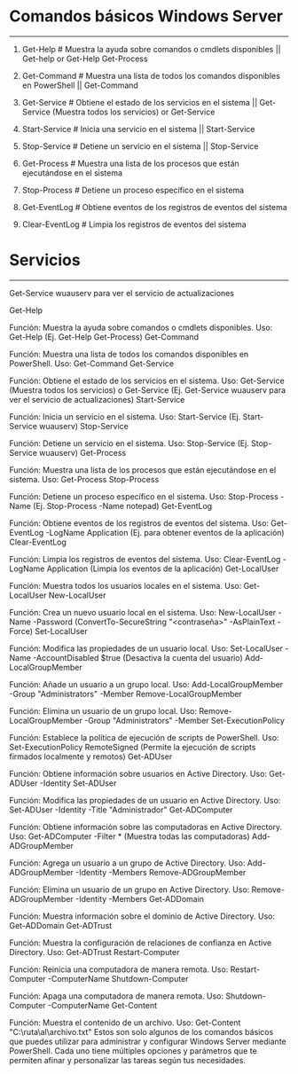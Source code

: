 # Comandos básicos Windows Server
---

1. Get-Help             # Muestra la ayuda sobre comandos o cmdlets disponibles             || Get-help <cmdlet> or Get-Help Get-Process
2. Get-Command          # Muestra una lista de todos los comandos disponibles en PowerShell || Get-Command


3. Get-Service          # Obtiene el estado de los servicios en el sistema                  || Get-Service (Muestra todos los servicios) or Get-Service <nombre del servicio>
4. Start-Service        # Inicia una servicio en el sistema                                 || Start-Service <nombre del servicio> 
5. Stop-Service         # Detiene un servicio en el sistema                                 || Stop-Service <nombre del servicio>

6. Get-Process          # Muestra una lista de los procesos que están ejecutándose en el sistema
7. Stop-Process         # Detiene un proceso específico en el sistema

8. Get-EventLog         # Obtiene eventos de los registros de eventos del sistema
9. Clear-EventLog       # Limpia los registros de eventos del sistema









# Servicios
---
Get-Service wuauserv para ver el servicio de actualizaciones











































Get-Help

Función: Muestra la ayuda sobre comandos o cmdlets disponibles.
Uso: Get-Help <cmdlet> (Ej. Get-Help Get-Process)
Get-Command

Función: Muestra una lista de todos los comandos disponibles en PowerShell.
Uso: Get-Command
Get-Service

Función: Obtiene el estado de los servicios en el sistema.
Uso: Get-Service (Muestra todos los servicios) o Get-Service <nombre del servicio> (Ej. Get-Service wuauserv para ver el servicio de actualizaciones)
Start-Service

Función: Inicia un servicio en el sistema.
Uso: Start-Service <nombre del servicio> (Ej. Start-Service wuauserv)
Stop-Service

Función: Detiene un servicio en el sistema.
Uso: Stop-Service <nombre del servicio> (Ej. Stop-Service wuauserv)
Get-Process

Función: Muestra una lista de los procesos que están ejecutándose en el sistema.
Uso: Get-Process
Stop-Process

Función: Detiene un proceso específico en el sistema.
Uso: Stop-Process -Name <nombre del proceso> (Ej. Stop-Process -Name notepad)
Get-EventLog

Función: Obtiene eventos de los registros de eventos del sistema.
Uso: Get-EventLog -LogName Application (Ej. para obtener eventos de la aplicación)
Clear-EventLog

Función: Limpia los registros de eventos del sistema.
Uso: Clear-EventLog -LogName Application (Limpia los eventos de la aplicación)
Get-LocalUser

Función: Muestra todos los usuarios locales en el sistema.
Uso: Get-LocalUser
New-LocalUser

Función: Crea un nuevo usuario local en el sistema.
Uso: New-LocalUser -Name <nombre de usuario> -Password (ConvertTo-SecureString "<contraseña>" -AsPlainText -Force)
Set-LocalUser

Función: Modifica las propiedades de un usuario local.
Uso: Set-LocalUser -Name <nombre de usuario> -AccountDisabled $true (Desactiva la cuenta del usuario)
Add-LocalGroupMember

Función: Añade un usuario a un grupo local.
Uso: Add-LocalGroupMember -Group "Administrators" -Member <nombre de usuario>
Remove-LocalGroupMember

Función: Elimina un usuario de un grupo local.
Uso: Remove-LocalGroupMember -Group "Administrators" -Member <nombre de usuario>
Set-ExecutionPolicy

Función: Establece la política de ejecución de scripts de PowerShell.
Uso: Set-ExecutionPolicy RemoteSigned (Permite la ejecución de scripts firmados localmente y remotos)
Get-ADUser

Función: Obtiene información sobre usuarios en Active Directory.
Uso: Get-ADUser -Identity <nombre de usuario>
Set-ADUser

Función: Modifica las propiedades de un usuario en Active Directory.
Uso: Set-ADUser -Identity <nombre de usuario> -Title "Administrador"
Get-ADComputer

Función: Obtiene información sobre las computadoras en Active Directory.
Uso: Get-ADComputer -Filter * (Muestra todas las computadoras)
Add-ADGroupMember

Función: Agrega un usuario a un grupo de Active Directory.
Uso: Add-ADGroupMember -Identity <nombre del grupo> -Members <nombre del usuario>
Remove-ADGroupMember

Función: Elimina un usuario de un grupo en Active Directory.
Uso: Remove-ADGroupMember -Identity <nombre del grupo> -Members <nombre del usuario>
Get-ADDomain

Función: Muestra información sobre el dominio de Active Directory.
Uso: Get-ADDomain
Get-ADTrust

Función: Muestra la configuración de relaciones de confianza en Active Directory.
Uso: Get-ADTrust
Restart-Computer

Función: Reinicia una computadora de manera remota.
Uso: Restart-Computer -ComputerName <nombre del equipo>
Shutdown-Computer

Función: Apaga una computadora de manera remota.
Uso: Shutdown-Computer -ComputerName <nombre del equipo>
Get-Content

Función: Muestra el contenido de un archivo.
Uso: Get-Content "C:\ruta\al\archivo.txt"
Estos son solo algunos de los comandos básicos que puedes utilizar para administrar y configurar Windows Server mediante PowerShell. Cada uno tiene múltiples opciones y parámetros que te permiten afinar y personalizar las tareas según tus necesidades.